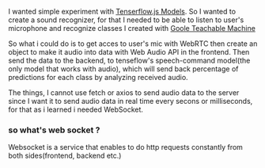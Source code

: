 

I wanted simple experiment with [Tenserflow.js Models](https://www.tensorflow.org/js/models).  So I wanted to create a sound recognizer, for that I needed to be able to listen to user's microphone and recognize classes I created with [Goole Teachable Machine](https://teachablemachine.withgoogle.com/v1/) 

So what i could do is to get acces to user's mic with WebRTC then create an object to make it audio into data with Web Audio API in the frontend. Then send the data to the backend, to tenseflow's speech-command model(the only model that works with audio), which will send back percentage of predictions for each class by analyzing received audio. 

The things, I cannot use fetch or axios to send audio data to the server since I want it to send audio data in real time every secons or milliseconds, for that as i learned i needed WebSocket.

### so what's web socket ? 
Websocket is a service that enables to do http requests constantly from both sides(frontend, backend etc.) 
